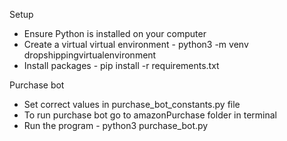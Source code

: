 Setup

- Ensure Python is installed on your computer
- Create a virtual virtual environment - python3 -m venv dropshippingvirtualenvironment
- Install packages - pip install -r requirements.txt

Purchase bot

- Set correct values in purchase_bot_constants.py file
- To run purchase bot go to amazonPurchase folder in terminal
- Run the program - python3 purchase_bot.py
